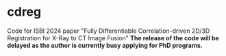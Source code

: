# cdreg
Code for ISBI 2024 paper "Fully Differentiable Correlation-driven 2D/3D Registration for X-Ray to CT Image Fusion"
**The release of the code will be delayed as the author is currently busy applying for PhD programs.**
